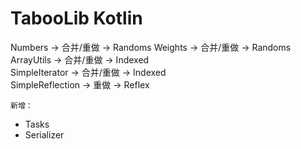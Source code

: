 # TabooLib Kotlin

Numbers -> 合并/重做 -> Randoms
Weights -> 合并/重做 -> Randoms
ArrayUtils -> 合并/重做 -> Indexed  
SimpleIterator -> 合并/重做 -> Indexed  
SimpleReflection -> 重做 -> Reflex  

``新增：``  
* Tasks  
* Serializer  
